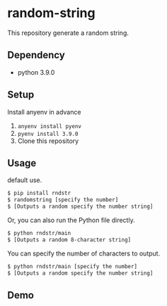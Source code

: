 # random-string

This repository generate a random string.

## Dependency

* python 3.9.0

## Setup

Install anyenv in advance

1. `anyenv install pyenv`
2. `pyenv install 3.9.0`
3. Clone this repository

## Usage

default use.

```bash
$ pip install rndstr
$ randomstring [specify the number]
$ [Outputs a random specify the number string]
```
Or, you can also run the Python file directly.

```bash
$ python rndstr/main
$ [Outputs a random 8-character string]
```

You can specify the number of characters to output.

```bash
$ python rndstr/main [specify the number]
$ [Outputs a random specify the number string]
```

## Demo

